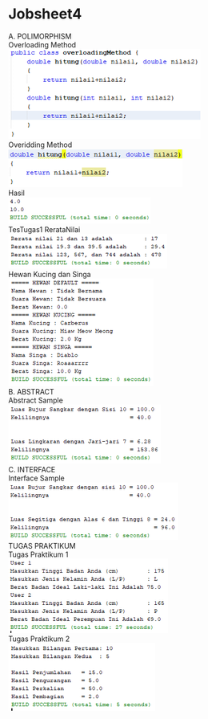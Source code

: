 # Jobsheet4
A. POLIMORPHISM<br>
Overloading Method<br>
![alt text](https://github.com/Raditya44/Jobsheet4/blob/master/Overloading.PNG)<br>
Overidding Method<br>
![alt text](https://github.com/Raditya44/Jobsheet4/blob/master/Overidding.PNG)<br>
Hasil<br>
![alt text](https://github.com/Raditya44/Jobsheet4/blob/master/Polimorphism.PNG)<br>
TesTugas1 RerataNilai<br>
![alt text](https://github.com/Raditya44/Jobsheet4/blob/master/reratanilai.PNG)<br>
Hewan Kucing dan Singa<br>
![alt text](https://github.com/Raditya44/Jobsheet4/blob/master/karnivora.PNG)<br>
B. ABSTRACT<br>
Abstract Sample<br>
![alt text](https://github.com/Raditya44/Jobsheet4/blob/master/abstractsample.PNG)<br>
C. INTERFACE<br>
Interface Sample<br>
![alt text](https://github.com/Raditya44/Jobsheet4/blob/master/interfacesample.PNG)<br>
TUGAS PRAKTIKUM<br>
Tugas Praktikum 1<br>
![alt text](https://github.com/Raditya44/Jobsheet4/blob/master/TP1.PNG)<br>
Tugas Praktikum 2<br>
![alt text](https://github.com/Raditya44/Jobsheet4/blob/master/TP2.PNG)<br>
